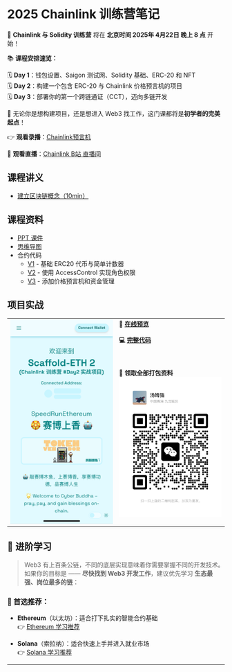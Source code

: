 # 2025 Chainlink 训练营笔记

🚀 **Chainlink 与 Solidity 训练营** 将在 **北京时间 2025年 4月22日 晚上 8 点** 开始！

📚 **课程安排速览：**

🗓 **Day 1**：钱包设置、Saigon 测试网、Solidity 基础、ERC-20 和 NFT  
🗓 **Day 2**：构建一个包含 ERC-20 与 Chainlink 价格预言机的项目  
🗓 **Day 3**：部署你的第一个跨链通证（CCT），迈向多链开发

🎯 无论你是想构建项目，还是想进入 Web3 找工作，这门课都将是**初学者的完美起点**！

👉 **观看录播**：[Chainlink预言机](https://space.bilibili.com/482973600?spm_id_from=333.337.0.0)

🔴 **观看直播**：[Chainlink B站 直播间](https://live.bilibili.com/21887553)

## 课程讲义

- [建立区块链概念（10min）](docs/blockchain-basics.md)


## 课程资料
- [PPT 课件](docs/slideshow-url.md)
- [思维导图](images/mindmap.png)
- 合约代码
  - [V1](code/v1/contracts/) - 基础 ERC20 代币与简单计数器
  - [V2](code/v2/contracts/) - 使用 AccessControl 实现角色权限
  - [V3](code/v3/contracts/) - 添加价格预言机和资金管理

## 项目实战

<table border="0">
  <tr>
    <td width="50%">
      <img src="images/preview-phone.png" alt="赛博上香 DApp 预览" width="300" />
    </td>
    <td valign="top">
      <b>📱 <a href="https://cyber-buddha-preview.vercel.app/">在线预览</a></b><br><br>
      <b>💻 <a href="https://github.com/hzh-chainlink/cyber-buddha">完整代码</a></b><br><br><br><br>
      <b>🎁 领取全部打包资料</b><br>
      <img src="images/wechat-QR.jpg" alt="微信二维码" width="300" />
    </td>
  </tr>
</table>

## 🌱 进阶学习

> Web3 有上百条公链，不同的底层实现意味着你需要掌握不同的开发技术。  
> 如果你的目标是 —— **尽快找到 Web3 开发工作**，建议优先学习 **生态最强、岗位最多的链**：

### 👑 首选推荐：

- **Ethereum**（以太坊）：适合打下扎实的智能合约基础  
  👉 [Ethereum 学习推荐](docs/ethereum-path.md)

- **Solana**（索拉纳）：适合快速上手并进入就业市场  
  👉 [Solana 学习推荐](docs/solana-path.md)

---

